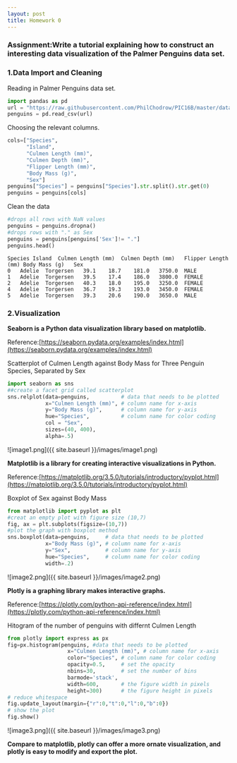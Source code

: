 ```yaml
---
layout: post
title: Homework 0
---
```


### Assignment:Write a tutorial explaining how to construct an interesting data visualization of the Palmer Penguins data set.

### 1.Data Import and Cleaning
Reading in Palmer Penguins data set.

```python
import pandas as pd
url = "https://raw.githubusercontent.com/PhilChodrow/PIC16B/master/datasets/palmer_penguins.csv"
penguins = pd.read_csv(url)
``` 

Choosing the relevant columns.
```python
cols=["Species",
      "Island",
      "Culmen Length (mm)",
      "Culmen Depth (mm)",
      "Flipper Length (mm)",
      "Body Mass (g)",
      "Sex"]
penguins["Species"] = penguins["Species"].str.split().str.get(0)
penguins = penguins[cols]
```

Clean the data
```python
#drops all rows with NaN values 
penguins = penguins.dropna()
#drops rows with "." as Sex
penguins = penguins[penguins['Sex']!= "."]
penguins.head()
```
```
Species	Island	Culmen Length (mm)	Culmen Depth (mm)	Flipper Length (mm)	Body Mass (g)	Sex
0	Adelie	Torgersen	39.1	18.7	181.0	3750.0	MALE
1	Adelie	Torgersen	39.5	17.4	186.0	3800.0	FEMALE
2	Adelie	Torgersen	40.3	18.0	195.0	3250.0	FEMALE
4	Adelie	Torgersen	36.7	19.3	193.0	3450.0	FEMALE
5	Adelie	Torgersen	39.3	20.6	190.0	3650.0	MALE
```

###  2.Visualization

**Seaborn is a Python data visualization library based on matplotlib.**

Reference:[https://seaborn.pydata.org/examples/index.html](https://seaborn.pydata.org/examples/index.html)

Scatterplot of Culmen Length against Body Mass for Three Penguin Species, Separated by Sex

```python
import seaborn as sns
##create a facet grid called scatterplot
sns.relplot(data=penguins,          # data that needs to be plotted   
            x="Culmen Length (mm)", # column name for x-axis
            y="Body Mass (g)",      # column name for y-axis
            hue="Species",          # column name for color coding
            col = "Sex",
            sizes=(40, 400),
            alpha=.5)
```
![image1.png]({{ site.baseurl }}/images/image1.png)

**Matplotlib is a library for creating interactive visualizations in Python.**

Reference:[https://matplotlib.org/3.5.0/tutorials/introductory/pyplot.html](https://matplotlib.org/3.5.0/tutorials/introductory/pyplot.html)

Boxplot of Sex against Body Mass
```python
from matplotlib import pyplot as plt
#creat an empty plot with figure size (10,7)
fig, ax = plt.subplots(figsize=(10,7))
#plot the graph with boxplot method
sns.boxplot(data=penguins,     # data that needs to be plotted
            x="Body Mass (g)", # column name for x-axis
            y="Sex",           # column name for y-axis
            hue="Species",     # column name for color coding
            width=.2)
```
![image2.png]({{ site.baseurl }}/images/image2.png)

**Plotly is a graphing library makes interactive graphs.**

Reference:[https://plotly.com/python-api-reference/index.html](https://plotly.com/python-api-reference/index.html)

Hitogram of the number of penguins with differnt Culmen Length
```python
from plotly import express as px
fig=px.histogram(penguins, #data that needs to be plotted
                   x="Culmen Length (mm)", # column name for x-axis
                   color="Species", # column name for color coding
                   opacity=0.5,     # set the opacity   
                   nbins=30,        # set the number of bins
                   barmode='stack',
                   width=600,       # the figure width in pixels
                   height=300)      # the figure height in pixels
# reduce whitespace
fig.update_layout(margin={"r":0,"t":0,"l":0,"b":0})
# show the plot
fig.show()
```
![image3.png]({{ site.baseurl }}/images/image3.png)

**Compare to matplotlib, plotly can offer a more ornate visualization, and plotly is easy to modify and export the plot.**